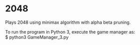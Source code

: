 # 2048
Plays 2048 using minimax algorithm with alpha beta pruning.

To run the program in Python 3, execute the game manager as:<br/>
$ python3 GameManager_3.py


